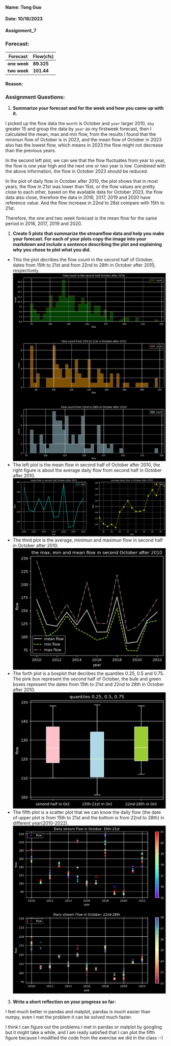 #### Name: Tong Guo
#### Date: 10/16/2023
#### Assignment_7



### Forecast:
| Forecast | Flow(cfs) |
| ----------- | ----------- |
| **one week** | **89.325** |
| **two week** | **101.44** |
#### Reason: 


 ### Assignment Questions:
1. **Summarize your forecast and for the week and how you came up with it.**
   
I picked up the flow data the `month` is October and `year` larger 2010, `day` greater 15 and group the data by `year` as my firstweek forecast, then I calculated the mean, max and min flow, from the results I found that the minimun flow of October is in 2023, and the mean flow of October in 2023 also has the lowest flow, which means in 2023 the flow might not decrease than the previous years.

In the second left plot, we can see that the flow fluctuates from year to year, the flow is one year high and the next one or two year is low. Combined with the above information, the flow in October 2023 should be reduced.

In the plot of daily flow in October after 2010, the plot shows that in most years, the flow in 21st was lower than 15st, or the flow values are pretty close to each other, based on the available data for October 2023, the flow data also close, therefore the data in 2016, 2017, 2019 and 2020 have reference value.
And the flow increase in 22nd to 28st compare with 15th to 21st.

Therefore, the one and two week forecast is the mean flow for the same period in 2016, 2017, 2019 and 2020.    

1. **Create 5 plots that summarize the streamflow data and help you make your forecast. For each of your plots copy the image into your markdown and include a sentence describing the plot and explaining why you chose to plot what you did.**

- This the plot decribes the flow count in the second half of October, dates from 15th to 21st and from 22nd to 28th in October after 2010, respectively. 
![Alt text](plot1.png)
- The left plot is the mean flow in second half of October after 2010, the right figure is about the average daily flow from second half in October after 2010.
![Alt text](plot2.png)
- The third plot is the average, minimun and maximun flow in second half in October after 2010. 
![Alt text](plot3.png)
- The forth plot is a boxplot that decribes the quantiles 0.25, 0.5 and 0.75. The pink box represent the second half of October, the bule and green boxes represent the dates from 15th to 21st and 22nd to 28th in October after 2010.
![Alt text](plot4.png)
- The fifth plot is a scatter plot that we can know the daily flow (the date of upper plot is from 15th to 21st and the bottom is from 22nd to 28th) in different year(2010-2022).
![Alt text](plot5.png)

3. **Write a short reflection on your progress so far:**

I feel much better in pandas and matplot, pandas is much easier than numpy, even I met the problem it can be solved much faster.

I think I can figure out the problems I met in pandas or matplot by googling but it might take a while, and I am really satisfied that I can plot the fifth figure because I modified the code from the exercise we did in the class :-)                                                      

             









